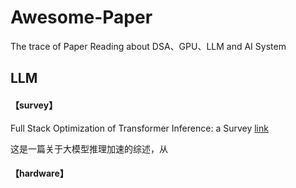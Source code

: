 # Awesome-Paper
The trace of Paper Reading about DSA、GPU、LLM and AI System  

## LLM
#### 【survey】
Full Stack Optimization of Transformer Inference: a Survey  [link](https://arxiv.org/abs/2302.14017)

这是一篇关于大模型推理加速的综述，从

#### 【hardware】
